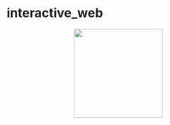 # interactive_web
<p align="center">
<img src="![R S](https://github.com/Vivacissimo/interactive_web/assets/113839155/79366e6c-80dd-43f6-ae1f-fff5709288c6)" stlye="width=200px" height="200px">
</p>
